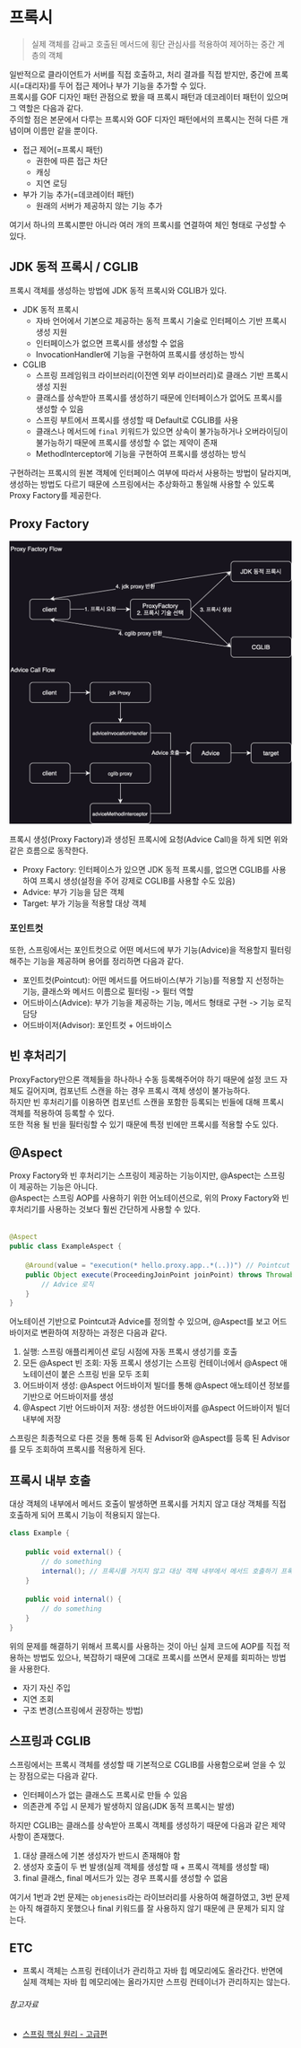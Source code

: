 # 프록시

> 실제 객체를 감싸고 호출된 메서드에 횡단 관심사를 적용하여 제어하는 중간 계층의 객체

일반적으로 클라이언트가 서버를 직접 호출하고, 처리 결과를 직접 받지만, 중간에 프록시(=대리자)를 두어 접근 제어나 부가 기능을 추가할 수 있다.  
프록시를 GOF 디자인 패턴 관점으로 봤을 때 프록시 패턴과 데코레이터 패턴이 있으며 그 역할은 다음과 같다.  
주의할 점은 본문에서 다루는 프록시와 GOF 디자인 패턴에서의 프록시는 전혀 다른 개념이며 이름만 같을 뿐이다.

- 접근 제어(=프록시 패턴)
    - 권한에 따른 접근 차단
    - 캐싱
    - 지연 로딩
- 부가 기능 추가(=데코레이터 패턴)
    - 원래의 서버가 제공하지 않는 기능 추가

여기서 하나의 프록시뿐만 아니라 여러 개의 프록시를 연결하여 체인 형태로 구성할 수 있다.

## JDK 동적 프록시 / CGLIB

프록시 객체를 생성하는 방법에 JDK 동적 프록시와 CGLIB가 있다.

- JDK 동적 프록시
    - 자바 언어에서 기본으로 제공하는 동적 프록시 기술로 인터페이스 기반 프록시 생성 지원
    - 인터페이스가 없으면 프록시를 생성할 수 없음
    - InvocationHandler에 기능을 구현하여 프록시를 생성하는 방식
- CGLIB
    - 스프링 프레임워크 라이브러리(이전엔 외부 라이브러리)로 클래스 기반 프록시 생성 지원
    - 클래스를 상속받아 프록시를 생성하기 때문에 인터페이스가 없어도 프록시를 생성할 수 있음
    - 스프링 부트에서 프록시를 생성할 때 Default로 CGLIB를 사용
    - 클래스나 메서드에 `final` 키워드가 있으면 상속이 불가능하거나 오버라이딩이 불가능하기 때문에 프록시를 생성할 수 없는 제약이 존재
    - MethodInterceptor에 기능을 구현하여 프록시를 생성하는 방식

구현하려는 프록시의 원본 객체에 인터페이스 여부에 따라서 사용하는 방법이 달라지며, 생성하는 방법도 다르기 때문에 스프링에서는 추상화하고 통일해 사용할 수 있도록 Proxy Factory를 제공한다.

## Proxy Factory

![ProxyFactory Flow](image/proxyfactory_flow.png)

프록시 생성(Proxy Factory)과 생성된 프록시에 요청(Advice Call)을 하게 되면 위와 같은 흐름으로 동작한다.

- Proxy Factory: 인터페이스가 있으면 JDK 동적 프록시를, 없으면 CGLIB를 사용하여 프록시 생성(설정을 주어 강제로 CGLIB를 사용할 수도 있음)
- Advice: 부가 기능을 담은 객체
- Target: 부가 기능을 적용할 대상 객체

### 포인트컷

또한, 스프링에서는 포인트컷으로 어떤 메서드에 부가 기능(Advice)을 적용할지 필터링해주는 기능을 제공하며 용어를 정리하면 다음과 같다.

- 포인트컷(Pointcut): 어떤 메서드를 어드바이스(부가 기능)를 적용할 지 선정하는 기능, 클래스와 메서드 이름으로 필터링 -> 필터 역할
- 어드바이스(Advice): 부가 기능을 제공하는 기능, 메서드 형태로 구현 -> 기능 로직 담당
- 어드바이저(Advisor): 포인트컷 + 어드바이스

## 빈 후처리기

ProxyFactory만으론 객체들을 하나하나 수동 등록해주어야 하기 때문에 설정 코드 자체도 길어지며, 컴포넌트 스캔을 하는 경우 프록시 객체 생성이 불가능하다.  
하지만 빈 후처리기를 이용하면 컴포넌트 스캔을 포함한 등록되는 빈들에 대해 프록시 객체를 적용하여 등록할 수 있다.  
또한 적용 될 빈을 필터링할 수 있기 때문에 특정 빈에만 프록시를 적용할 수도 있다.

## @Aspect

Proxy Factory와 빈 후처리기는 스프링이 제공하는 기능이지만, @Aspect는 스프링이 제공하는 기능은 아니다.  
@Aspect는 스프링 AOP를 사용하기 위한 어노테이션으로, 위의 Proxy Factory와 빈 후처리기를 사용하는 것보다 훨씬 간단하게 사용할 수 있다.

```java

@Aspect
public class ExampleAspect {

    @Around(value = "execution(* hello.proxy.app..*(..))") // Pointcut
    public Object execute(ProceedingJoinPoint joinPoint) throws Throwable {
        // Advice 로직
    }
}
```

어노테이션 기반으로 Pointcut과 Advice를 정의할 수 있으며, @Aspect를 보고 어드바이저로 변환하여 저장하는 과정은 다음과 같다.

1. 실행: 스프링 애플리케이션 로딩 시점에 자동 프록시 생성기를 호출
2. 모든 @Aspect 빈 조회: 자동 프록시 생성기는 스프링 컨테이너에서 @Aspect 애노테이션이 붙은 스프링 빈을 모두 조회
3. 어드바이저 생성: @Aspect 어드바이저 빌더를 통해 @Aspect 애노테이션 정보를 기반으로 어드바이저를 생성
4. @Aspect 기반 어드바이저 저장: 생성한 어드바이저를 @Aspect 어드바이저 빌더 내부에 저장

스프링은 최종적으로 다른 것을 통해 등록 된 Advisor와 @Aspect를 등록 된 Advisor를 모두 조회하여 프록시를 적용하게 된다.

## 프록시 내부 호출

대상 객체의 내부에서 메서드 호출이 발생하면 프록시를 거치지 않고 대상 객체를 직접 호출하게 되어 프록시 기능이 적용되지 않는다.

```java
class Example {

    public void external() {
        // do something
        internal(); // 프록시를 거치지 않고 대상 객체 내부에서 메서드 호출하기 프록시 기능이 적용되지 않음
    }

    public void internal() {
        // do something
    }
}
```

위의 문제를 해결하기 위해서 프록시를 사용하는 것이 아닌 실제 코드에 AOP를 직접 적용하는 방법도 있으나, 복잡하기 때문에 그대로 프록시를 쓰면서 문제를 회피하는 방법을 사용한다.

- 자기 자신 주입
- 지연 조회
- 구조 변경(스프링에서 권장하는 방법)

## 스프링과 CGLIB

스프링에서는 프록시 객체를 생성할 때 기본적으로 CGLIB를 사용함으로써 얻을 수 있는 장점으로는 다음과 같다.

- 인터페이스가 없는 클래스도 프록시로 만들 수 있음
- 의존관계 주입 시 문제가 발생하지 않음(JDK 동적 프록시는 발생)

하지만 CGLIB는 클래스를 상속받아 프록시 객체를 생성하기 때문에 다음과 같은 제약사항이 존재했다.

1. 대상 클래스에 기본 생성자가 반드시 존재해야 함
2. 생성자 호출이 두 번 발생(실제 객체를 생성할 때 + 프록시 객체를 생성할 때)
3. final 클래스, final 메서드가 있는 경우 프록시를 생성할 수 없음

여기서 1번과 2번 문제는 `objenesis`라는 라이브러리를 사용하여 해결하였고, 3번 문제는 아직 해결하지 못했으나 final 키워드를 잘 사용하지 않기 때문에 큰 문제가 되지 않는다.

## ETC

- 프록시 객체는 스프링 컨테이너가 관리하고 자바 힙 메모리에도 올라간다. 반면에 실제 객체는 자바 힙 메모리에는 올라가지만 스프링 컨테이너가 관리하지는 않는다.

###### 참고자료

- [스프링 핵심 원리 - 고급편](https://www.inflearn.com/course/스프링-핵심-원리-고급편)